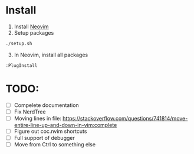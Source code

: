 # Install
1. Install [Neovim](https://github.com/neovim/neovim/blob/master/INSTALL.md)
2. Setup packages
```sh
./setup.sh
```
3. In Neovim, install all packages
```vimscript
:PlugInstall
```

# TODO:
- [ ] Compelete documentation
- [ ] Fix NerdTree
- [ ] Moving lines in file: https://stackoverflow.com/questions/741814/move-entire-line-up-and-down-in-vim:complete
- [ ] Figure out coc.nvim shortcuts
- [ ] Full support of debugger
- [ ] Move from Ctrl to something else
